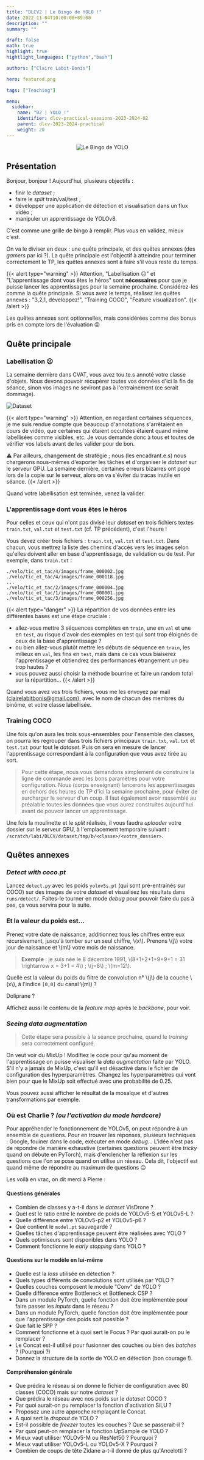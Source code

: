 ```yaml
---
title: "DLCV2 | Le Bingo de YOLO !"
date: 2022-11-04T10:00:00+09:00
description: ""
summary: ""

draft: false
math: true 
highlight: true
hightlight_languages: ["python","bash"]

authors: ["Claire Labit-Bonis"]

hero: featured.png

tags: ["Teaching"]

menu:
  sidebar:
    name: "02 | YOLO !"
    identifier: dlcv-practical-sessions-2023-2024-02
    parent: dlcv-2023-2024-practical
    weight: 20
---
```

<center>

![Le Bingo de YOLO](images/le_bingo_de_yolo_v2.png)

</center>

## Présentation

Bonjour, bonjour ! Aujourd'hui, plusieurs objectifs :
* finir le *dataset* ;
* faire le *split* train/val/test ;
* développer une application de détection et visualisation dans un flux vidéo ;
* manipuler un apprentissage de YOLOv8.

C'est comme une grille de bingo à remplir. Plus vous en validez, mieux c'est.

On va le diviser en deux : une quête principale, et des quêtes annexes (des *gamers* par ici ?). La quête principale est l'objectif à atteindre pour terminer correctement le TP, les quêtes annexes sont à faire s'il vous reste du temps.

{{< alert type="warning" >}}
Attention, "Labellisation :frowning_face:" et "L'apprentissage dont vous êtes le héros" sont **nécessaires** pour que je puisse lancer les apprentissages pour la semaine prochaine. Considérez-les comme la quête principale. Si vous avez le temps, réalisez les quêtes annexes : "3,2,1, développez!", "Training COCO", "Feature visualization". 
{{< /alert >}}

Les quêtes annexes sont optionnelles, mais considérées comme des bonus pris en compte lors de l'évaluation :wink: 

## Quête principale
### Labellisation :frowning_face:

La semaine dernière dans CVAT, vous avez tou.te.s annoté votre classe d'objets. Nous devons pouvoir récupérer toutes vos données d'ici la fin de séance, sinon vos images ne seviront pas à l'entrainement (ce serait dommage). 

![Dataset](images/dataset_cvat.png)

{{< alert type="warning" >}}
Attention, en regardant certaines séquences, je me suis rendue compte que beaucoup d'annotations s'arrêtaient en cours de vidéo, que certaines qui étaient occultées étaient quand même labellisées comme visibles, etc. 
Je vous demande donc à tous et toutes de vérifier vos labels avant de les valider pour de bon.

:warning: Par ailleurs, changement de stratégie ; nous (les encadrant.e.s) nous chargerons nous-mêmes d'exporter les tâches et d'organiser le *dataset* sur le serveur GPU. La semaine dernière, certaines erreurs bizarres ont popé lors de la copie sur le serveur, alors on va s'éviter du tracas inutile en séance.
{{< /alert >}}

Quand votre labellisation est terminée, venez la valider.

### L'apprentissage dont vous êtes le héros

Pour celles et ceux qui n'ont pas divisé leur *dataset* en trois fichiers textes `train.txt`, `val.txt` et `test.txt` (cf. TP précédent), c'est l'heure ! 

Vous devez créer trois fichiers : `train.txt`, `val.txt` et `test.txt`. Dans chacun, vous mettrez la liste des chemins d'accès vers les images selon qu'elles doivent aller en base d'apprentissage, de validation ou de test. Par exemple, dans `train.txt` :

    ./velo/tic_et_tac/4/images/frame_000002.jpg
    ./velo/tic_et_tac/4/images/frame_000118.jpg
    ...
    ./velo/tic_et_tac/2/images/frame_000004.jpg
    ./velo/tic_et_tac/1/images/frame_000001.jpg
    ./velo/tic_et_tac/3/images/frame_000256.jpg

{{< alert type="danger" >}}
La répartition de vos données entre les différentes bases est une étape cruciale : 
* allez-vous mettre 3 séquences complètes en `train`, une en `val` et une en `test`, au risque d'avoir des exemples en test qui sont trop éloignés de ceux de la base d'apprentissage ?
* ou bien allez-vous plutôt mettre les débuts de séquence en `train`, les milieux en `val`, les fins en `test`, mais dans ce cas vous biaiserez l'apprentissage et obtiendrez des performances étrangement un peu trop hautes ? 
* vous pouvez aussi choisir la méthode bourrine et faire un random total sur la répartition...
{{< /alert >}}

Quand vous avez vos trois fichiers, vous me les envoyez par mail (clairelabitbonis@gmail.com), avec le nom de chacun des membres du binôme, et votre classe labellisée.

### Training COCO

Une fois qu'on aura les trois sous-ensembles pour l'ensemble des classes, on pourra les regrouper dans trois fichiers principaux `train.txt`, `val.txt` et `test.txt` pour tout le *dataset*. Puis on sera en mesure de lancer l'apprentissage correspondant à la configuration que vous avez tirée au sort. 

> Pour cette étape, nous vous demandons simplement de construire la ligne de commande avec les bons paramètres pour votre configuration. Nous (corps enseignant) lancerons les apprentissages en dehors des heures de TP d'ici la semaine prochaine, pour éviter de surcharger le serveur d'un coup. Il faut également avoir rassemblé au préalable toutes les données que vous aurez construites aujourd'hui avant de pouvoir lancer un apprentissage.

Une fois la moulinette et le *split* réalisés, il vous faudra *uploader* votre dossier sur le serveur GPU, à l'emplacement temporaire suivant : `/scratch/labi/DLCV/dataset/tmp/b/<classe>/<votre_dossier>`.

## Quêtes annexes
### *Detect with coco.pt*
Lancez `detect.py` avec les poids `yolov5s.pt` (qui sont pré-entrainés sur COCO) sur des images de votre *dataset* et visualisez les résultats dans `runs/detect/`. Faites-le tourner en mode *debug* pour pouvoir faire du pas à pas, ça vous servira pour la suite.

### Et la valeur du poids est...
Prenez votre date de naissance, additionnez tous les chiffres entre eux récursivement, jusqu'à tomber sur un seul chiffre, \\(x\\).
Prenons \\(j\\) votre jour de naissance et \\(m\\) votre mois de naissance.

> **Exemple** : je suis née le 8 décembre 1991, \\(8+1+2+1+9+9+1 = 31 \rightarrow x = 3+1 = 4\\) ; \\(j=8\\) ; \\(m=12\\).

Quelle est la valeur du poids du filtre de convolution n° \\(j\\) de la couche \\(x\\), à l'indice `[0,0]` du canal \\(m\\) ?

Doliprane ?

Affichez aussi le contenu de la *feature map* après le *backbone*, pour voir.

### *Seeing data augmentation*
> Cette étape sera possible à la séance prochaine, quand le *training* sera correctement configuré.

On veut voir du MixUp ! Modifiez le code pour qu'au moment de l'apprentissage on puisse visualiser la *data augmentation* faite par YOLO. S'il n'y a jamais de MixUp, c'est qu'il est désactivé dans le fichier de configuration des hyperparamètres. Changez les hyperparamètres qui vont bien pour que le MixUp soit effectué avec une probabilité de 0.25.

Vous pouvez aussi afficher le résultat de la mosaïque et d'autres transformations par exemple.
 
### Où est Charlie ? *(ou l'activation du mode hardcore)*

Pour appréhender le fonctionnement de YOLOv5, on peut répondre à un ensemble de questions. Pour en trouver les réponses, plusieurs techniques : Google, fouiner dans le code, exécuter en mode *debug*... L'idée n'est pas de répondre de manière exhaustive (certaines questions peuvent être *tricky* quand on débute en PyTorch), mais d'enclencher la réflexion sur les questions que l'on se pose quand on utilise un réseau. Cela dit, l'objectif est quand même de répondre au maximum de questions :wink:

Les voilà en vrac, on dit merci à Pierre :

#### Questions générales
- Combien de classes y a-t-il dans le *dataset* VisDrone ?
- Quel est le ratio entre le nombre de poids de YOLOv5-S et YOLOv5-L ?
- Quelle différence entre YOLOv5-p2 et YOLOv5-p6 ?
- Que contient le `model.pt` sauvegardé ?
- Quelles tâches d'apprentissage peuvent être réalisées avec YOLO ?
- Quels optimiseurs sont disponibles dans YOLO ?
- Comment fonctionne le *early stopping* dans YOLO ?

#### Questions sur le modèle en lui-même
- Quelle est la *loss* utilisée en détection ?
- Quels types différents de convolutions sont utilisés par YOLO ?
- Quelles couches composent le module "Conv" de YOLO ?
- Quelle différence entre Bottleneck et Bottleneck CSP ?
- Dans un module PyTorch, quelle fonction doit être implémentée pour faire passer les *inputs* dans le réseau ?
- Dans un module PyTorch, quelle fonction doit être implémentée pour que l'apprentissage des poids soit possible ?
- Que fait le SPP ?
- Comment fonctionne et à quoi sert le Focus ? Par quoi aurait-on pu le remplacer ?
- Le Concat est-il utilisé pour fusionner des couches ou bien des *batches* ? (Pourquoi ?)
- Donnez la structure de la sortie de YOLO en détection (bon courage !).

#### Compréhension générale
- Que prédira le réseau si on donne le fichier de configuration avec 80 classes (COCO) mais sur notre *dataset* ?
- Que prédira le réseau avec nos poids sur le *dataset* COCO ?
- Par quoi aurait-on pu remplacer la fonction d'activation SiLU ?
- Proposez une autre approche remplaçant le Concat.
- A quoi sert le *dropout* de YOLO ?
- Est-il possible de *freezer* toutes les couches ? Que se passerait-il ?
- Par quoi peut-on remplacer la fonction UpSample de YOLO ?
- Mieux vaut utiliser YOLOv5-M ou ResNet50 ? Pourquoi ?
- Mieux vaut utiliser YOLOv5-L ou YOLOv5-X ? Pourquoi ?
- Combien de coups de tête Zidane a-t-il donné de plus qu'Ancelotti ?




